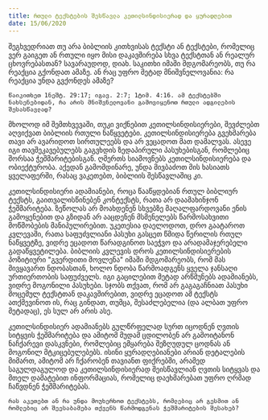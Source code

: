 ```yaml
---
title: რთული ტექსტების შესწავლა კეთილსინდისიერად და ყურადღებით
date: 15/06/2020
---
```


შეგხვედრიათ თუ არა ბიბლიის კითხვისას ტექსტი ან ტექსტები, რომელიც ვერ გაიგეთ ან რთული იყო მისი დაკავშირება სხვა ტექსტთან ან რეალურ ცხოვრებასთან? სავარაუდოდ, დიახ. საკითხი იმაში მდგომარეობს, თუ რა რეაქცია გქონდათ ამაზე. ან რაც უფრო მეტად მნიშვნელოვანია: რა რეაქცია უნდა გვქონდეს ამაზე?

`წაიკითხეთ 1ნეშტ. 29:17; იგავ. 2:7; 1ტიმ. 4:16. ამ ტექსტებში ნახსენებიდან, რა არის მნიშვნელოვანი გამოვიყენოთ რთული ადგილების შესასწავლად?`

მხოლოდ იმ შემთხვევაში, თუკი ვიქნებით კეთილსინდისიერები, შევძლებთ აღვიქვათ ბიბლიის რთული ნაწყვეტები. კეთილსინდისიერება გვეხმარება თავი არ ავარიდოთ სირთულეებს და არ ვეცადოთ მათ დამალვას. ასევე იგი თავშეკავებულებს გაგვხდის ზედაპირული პასუხებისგან, რომლებიც შორსაა ჭეშმარიტებისგან. ღმერთს სიამოვნებს კეთილსინდისიერება და ობიექტურობა. აქედან გამომდინარე, უნდა მივბაძოთ მის ხასიათს ყველაფერში, რასაც ვაკეთებთ, ბიბლიის შესწავლაშიც კი.

კეთილსინდისიერი ადამიანები, როცა წააწყდებიან რთულ ბიბლიურ ტექსტს, გაითვალისწინებენ კონტექსტს, რათა არ დაამახინჯონ ჭეშმარიტება. ზეწოლას არ მოახდენენ სხვებზე მაღალფარდოვანი ენის გამოყენებით და გზიდან არ ააცდენენ მსმენელებს წარმოსახვითი მოწმობების მანიპულირებით. უკეთესია დაელოდოთ, დრო გაატაროთ კვლევაში, რათა საფუძვლიანი პასუხი გასცეთ წმიდა წერილის რთულ ნაწყვეტზე, ვიდრე ეცადოთ წარადგინოთ საეჭვო და არადამაჯერებელი გადაწყვეტილება. ბიბლიის კვლევის დროს კეთილსინდისიერების პოზიტიური "გვერდითი მოვლენა" იმაში მდგომარეობს, რომ მას მივყავართ ნდობასთან, ხოლო ნდობა წარმოადგენს ყველა ჯანსაღი ურთიერთობის საფუძველს. იგი გაცილებით მეტად არწმუნებს ადამიანებს, ვიდრე მოგონილი პასუხები. სჯობს თქვათ, რომ არ გაგაგაჩნიათ პასუხი მოცემულ ტექსტთან დაკავშირებით, ვიდრე ეცადოთ ამ ტექსტს ათქმევინოთ ის, რაც გინდათ, თუმცა, შესაძლებელია (და ალბათ უფრო მეტადაც), ეს სულ არ არის ასე.

კეთილსინდისიერ ადამიანებს გულწრფელად სურთ იცოდნენ ღვთის სიტყვის ჭეშმარიტება და ამიტომ მუდამ ცდილობენ არ გამოიტანონ ნაჩქარევი დასკვნები, რომლებიც ემყარება შეზღუდულ ცოდნას ან მოგონილ მტკიცებულებებს. ისინი ყურადღებიანები არიან დეტალების მიმართ, ამიტომ არ ჩქარობენ თავიანთ ფიქრებში, არამედ საგულდაგულოდ და კეთილსინდისიერად შეისწავლიან ღვთის სიტყვას და მთელ დამატებით ინფორმაციას, რომელიც დაეხმარებათ უფრო ღრმად ჩაწვდნენ ჭეშმარიტებას.

`რას აკეთებთ ან რა უნდა მოუხერხოთ ტექსტებს, რომლებიც არ გესმით ან რომლებიც არ შეესაბამება თქვენს წარმოდგენას ჭეშმარიტების შესახებ?`